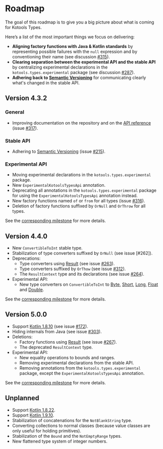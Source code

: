 # Roadmap

The goal of this roadmap is to give you a big picture about what is coming for
Kotools Types.

Here’s a list of the most important things we focus on delivering:

- **Aligning factory functions with Java & Kotlin standards** by representing
  possible failures with the `null` expression and by conventioning their name
  (see discussion [#315]).
- **Clearing separation between the experimental API and the stable API** by
  centralizing experimental declarations in the `kotools.types.experimental`
  package (see discussion [#287]).
- **Adhering back to [Semantic Versioning][semantic-versioning]** for
  communicating clearly what's changed in the stable API.

## Version 4.3.2 <a id="v4.3.2"></a>

### General

- Improving documentation on the repository and on the
  [API reference][api-reference] (issue [#317]).

### Stable API

- Adhering to [Semantic Versioning][semantic-versioning] (issue [#215]).

### Experimental API

- Moving experimental declarations in the `kotools.types.experimental` package.
- New `ExperimentalKotoolsTypesApi` annotation.
- Deprecating all annotations in the `kotools.types.experimental` package for
  using the `ExperimentalKotoolsTypesApi` annotation instead.
- New factory functions named `of` or `from` for all types (issue [#316]).
- Deletion of factory functions suffixed by `OrNull` and `OrThrow` for all
  types.

See the [corresponding milestone][milestone-4.3.2] for more details.

## Version 4.4.0 <a id="v4.4.0"></a>

- New `ConvertibleToInt` stable type.
- Stabilization of type converters suffixed by `OrNull` (see issue [#262]).
- Deprecations:
    - Type converters using [Result][kotlin.result] (see issue [#263]).
    - Type converters suffixed by `OrThow` (see issue [#312]).
    - The `ResultContext` type and its declarations (see issue [#264]).
- Experimental API:
    - New type converters on `ConvertibleToInt` to [Byte][kotlin.byte],
      [Short][kotlin.short], [Long][kotlin.long], [Float][kotlin.float] and
      [Double][kotlin.double].

See the [corresponding milestone][milestone-4.4.0] for more details.

## Version 5.0.0 <a id="v5.0.0"></a>

- Support [Kotlin 1.8.10][kotlin-1.8.10] (see issue [#172]).
- Hiding internals from Java (see issue [#303]).
- Deletions:
    - Factory functions using [Result][kotlin.result] (see issue [#267]).
    - The deprecated `ResultContext` type.
- Experimental API:
    - New equality operations to bounds and ranges.
    - Removing experimental declarations from the stable API.
    - Removing annotations from the `kotools.types.experimental` package, except
      the `ExperimentalKotoolsTypesApi` annotation.

See the [corresponding milestone][milestone-5.0.0] for more details.

## Unplanned

- Support [Kotlin 1.8.22][kotlin-1.8.22].
- Support [Kotlin 1.9.10][kotlin-1.9.10].
- Stabilization of concatenations for the `NotBlankString` type.
- Converting collections to normal classes (because value classes are only
  useful for holding primitives).
- Stabilization of the `Bound` and the `NotEmptyRange` types.
- New flattened type system of integer numbers.

[#172]: https://github.com/kotools/types/issues/172
[#215]: https://github.com/kotools/types/issues/215
[#263]: https://github.com/kotools/types/issues/263
[#264]: https://github.com/kotools/types/issues/264
[#267]: https://github.com/kotools/types/issues/267
[#287]: https://github.com/kotools/types/discussions/287
[#303]: https://github.com/kotools/types/issues/303
[#312]: https://github.com/kotools/types/issues/312
[#315]: https://github.com/kotools/types/discussions/315
[#316]: https://github.com/kotools/types/issues/316
[#317]: https://github.com/kotools/types/issues/317
[api-reference]: https://types.kotools.org
[kotlin-1.8.10]: https://github.com/JetBrains/kotlin/releases/tag/v1.8.10
[kotlin-1.8.22]: https://github.com/JetBrains/kotlin/releases/tag/v1.8.22
[kotlin-1.9.10]: https://github.com/JetBrains/kotlin/releases/tag/v1.9.10
[kotlin.byte]: https://kotlinlang.org/api/latest/jvm/stdlib/kotlin/-byte
[kotlin.double]: https://kotlinlang.org/api/latest/jvm/stdlib/kotlin/-double
[kotlin.float]: https://kotlinlang.org/api/latest/jvm/stdlib/kotlin/-float
[kotlin.long]: https://kotlinlang.org/api/latest/jvm/stdlib/kotlin/-long
[kotlin.result]: https://kotlinlang.org/api/latest/jvm/stdlib/kotlin/-result
[kotlin.short]: https://kotlinlang.org/api/latest/jvm/stdlib/kotlin/-short
[milestone-4.3.2]: https://github.com/kotools/types/milestone/22
[milestone-4.4.0]: https://github.com/kotools/types/milestone/7
[milestone-5.0.0]: https://github.com/kotools/types/milestone/27
[semantic-versioning]: https://semver.org
